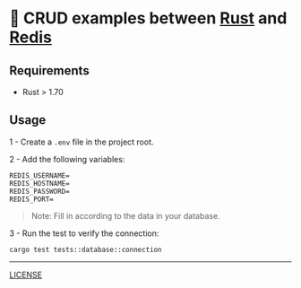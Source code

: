 # :crab: CRUD examples between [Rust](https://www.rust-lang.org/) and [Redis](https://redis.io)

## Requirements

* Rust > 1.70

## Usage

1 - Create a `.env` file in the project root.

2 - Add the following variables:

```
REDIS_USERNAME=
REDIS_HOSTNAME=
REDIS_PASSWORD=
REDIS_PORT=
````

> Note: Fill in according to the data in your database.

3 - Run the test to verify the connection:

```
cargo test tests::database::connection
````

---
[LICENSE](https://github.com/williamcanin/crud_rust_redis/blob/main/LICENSE)